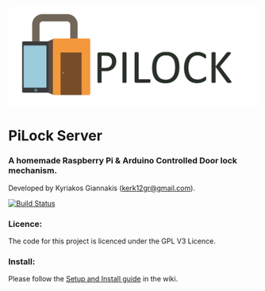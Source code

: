 ![PiLock Logo](https://raw.githubusercontent.com/kerk12/PiLock/master/main/static/img/logo.png)

# PiLock Server
### A homemade Raspberry Pi & Arduino Controlled Door lock mechanism.
Developed by Kyriakos Giannakis (kerk12gr@gmail.com).

[![Build Status](https://travis-ci.org/kerk12/PiLock.svg?branch=master)](https://travis-ci.org/kerk12/PiLock)


### Licence:
The code for this project is licenced under the GPL V3 Licence. 

### Install:
Please follow the [Setup and Install guide](https://github.com/kerk12/PiLock/wiki/Setup-and-Install) in the wiki.